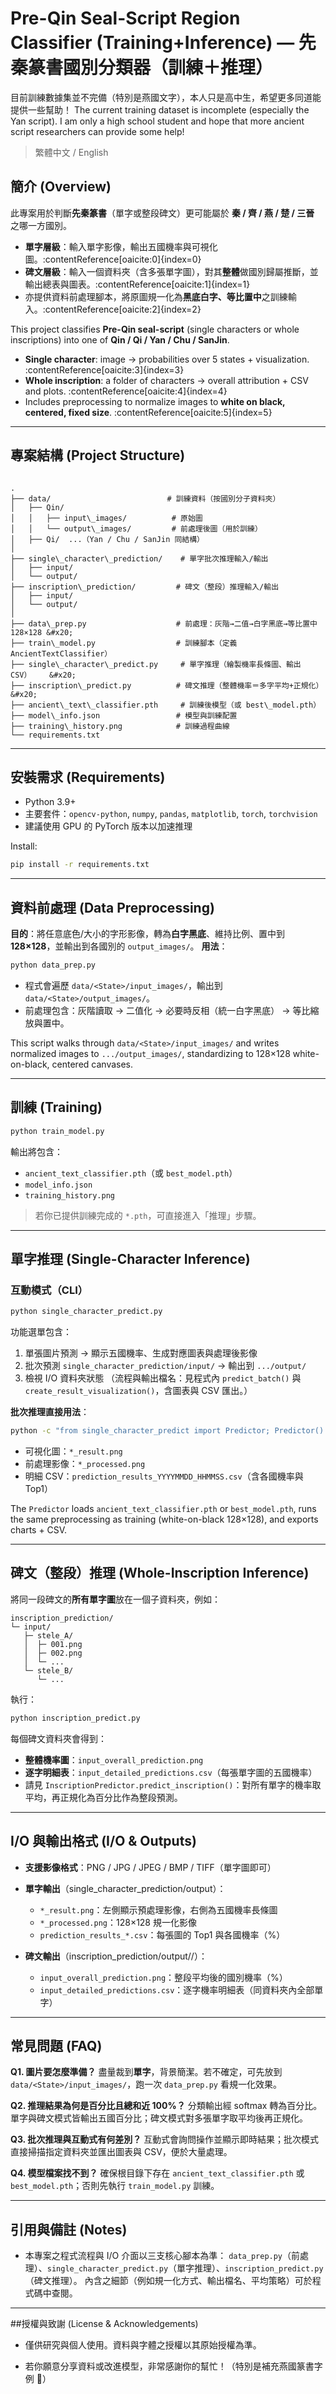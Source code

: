 # Pre-Qin Seal-Script Region Classifier (Training+Inference) — 先秦篆書國別分類器（訓練＋推理）

目前訓練數據集並不完備（特別是燕國文字），本人只是高中生，希望更多同道能提供一些幫助！
The current training dataset is incomplete (especially the Yan script). I am only a high school student and hope that more ancient script researchers can provide some help!

> 繁體中文 / English


## 簡介 (Overview)

此專案用於判斷**先秦篆書**（單字或整段碑文）更可能屬於 **秦 / 齊 / 燕 / 楚 / 三晉** 之哪一方國別。  
- **單字層級**：輸入單字影像，輸出五國機率與可視化圖。:contentReference[oaicite:0]{index=0}  
- **碑文層級**：輸入一個資料夾（含多張單字圖），對其**整體**做國別歸屬推斷，並輸出總表與圖表。:contentReference[oaicite:1]{index=1}  
- 亦提供資料前處理腳本，將原圖規一化為**黑底白字、等比置中**之訓練輸入。:contentReference[oaicite:2]{index=2}

This project classifies **Pre-Qin seal-script** (single characters or whole inscriptions) into one of **Qin / Qi / Yan / Chu / SanJin**.  
- **Single character**: image → probabilities over 5 states + visualization. :contentReference[oaicite:3]{index=3}  
- **Whole inscription**: a folder of characters → overall attribution + CSV and plots. :contentReference[oaicite:4]{index=4}  
- Includes preprocessing to normalize images to **white on black, centered, fixed size**. :contentReference[oaicite:5]{index=5}

---

## 專案結構 (Project Structure)

```

.
├── data/                          # 訓練資料（按國別分子資料夾）
│   ├── Qin/
│   │   ├── input\_images/          # 原始圖
│   │   └── output\_images/         # 前處理後圖（用於訓練）
│   ├── Qi/  ...（Yan / Chu / SanJin 同結構）
│
├── single\_character\_prediction/    # 單字批次推理輸入/輸出
│   ├── input/
│   └── output/
├── inscription\_prediction/         # 碑文（整段）推理輸入/輸出
│   ├── input/
│   └── output/
│
├── data\_prep.py                    # 前處理：灰階→二值→白字黑底→等比置中 128×128 &#x20;
├── train\_model.py                  # 訓練腳本（定義 AncientTextClassifier）
├── single\_character\_predict.py     # 單字推理（繪製機率長條圖、輸出 CSV）    &#x20;
├── inscription\_predict.py          # 碑文推理（整體機率＝多字平均+正規化）    &#x20;
├── ancient\_text\_classifier.pth     # 訓練後模型（或 best\_model.pth）
├── model\_info.json                 # 模型與訓練配置
├── training\_history.png            # 訓練過程曲線
└── requirements.txt

````

---

## 安裝需求 (Requirements)

- Python 3.9+
- 主要套件：`opencv-python`, `numpy`, `pandas`, `matplotlib`, `torch`, `torchvision`
- 建議使用 GPU 的 PyTorch 版本以加速推理

Install:
```bash
pip install -r requirements.txt
````

---

## 資料前處理 (Data Preprocessing)

**目的**：將任意底色/大小的字形影像，轉為**白字黑底**、維持比例、置中到 **128×128**，並輸出到各國別的 `output_images/`。
**用法**：

```bash
python data_prep.py
```

* 程式會遍歷 `data/<State>/input_images/`，輸出到 `data/<State>/output_images/`。
* 前處理包含：灰階讀取 → 二值化 → 必要時反相（統一白字黑底） → 等比縮放與置中。

This script walks through `data/<State>/input_images/` and writes normalized images to `.../output_images/`, standardizing to 128×128 white-on-black, centered canvases.&#x20;

---

## 訓練 (Training)

```bash
python train_model.py
```

輸出將包含：

* `ancient_text_classifier.pth`（或 `best_model.pth`）
* `model_info.json`
* `training_history.png`

> 若你已提供訓練完成的 `*.pth`，可直接進入「推理」步驟。

---

## 單字推理 (Single-Character Inference)

### 互動模式（CLI）

```bash
python single_character_predict.py
```

功能選單包含：

1. 單張圖片預測 → 顯示五國機率、生成對應圖表與處理後影像
2. 批次預測 `single_character_prediction/input/` → 輸出到 `.../output/`
3. 檢視 I/O 資料夾狀態
   （流程與輸出檔名：見程式內 `predict_batch()` 與 `create_result_visualization()`，含圖表與 CSV 匯出。）

**批次推理直接用法**：

```bash
python -c "from single_character_predict import Predictor; Predictor().predict_batch('single_character_prediction/input','single_character_prediction/output')"
```

* 可視化圖：`*_result.png`
* 前處理影像：`*_processed.png`
* 明細 CSV：`prediction_results_YYYYMMDD_HHMMSS.csv`（含各國機率與 Top1）

The `Predictor` loads `ancient_text_classifier.pth` or `best_model.pth`, runs the same preprocessing as training (white-on-black 128×128), and exports charts + CSV.&#x20;

---

## 碑文（整段）推理 (Whole-Inscription Inference)

將同一段碑文的**所有單字圖**放在一個子資料夾，例如：

```
inscription_prediction/
└─ input/
   ├─ stele_A/
   │  ├─ 001.png
   │  ├─ 002.png
   │  └─ ...
   └─ stele_B/
      └─ ...
```

執行：

```bash
python inscription_predict.py
```

每個碑文資料夾會得到：

* **整體機率圖**：`input_overall_prediction.png`
* **逐字明細表**：`input_detailed_predictions.csv`（每張單字圖的五國機率）
* 請見 `InscriptionPredictor.predict_inscription()`：對所有單字的機率取平均，再正規化為百分比作為整段預測。

---

## I/O 與輸出格式 (I/O & Outputs)

* **支援影像格式**：PNG / JPG / JPEG / BMP / TIFF（單字圖即可）
* **單字輸出**（single\_character\_prediction/output）：

  * `*_result.png`：左側顯示預處理影像，右側為五國機率長條圖
  * `*_processed.png`：128×128 規一化影像
  * `prediction_results_*.csv`：每張圖的 Top1 與各國機率（%）
* **碑文輸出**（inscription\_prediction/output/<inscription>/）：

  * `input_overall_prediction.png`：整段平均後的國別機率（%）
  * `input_detailed_predictions.csv`：逐字機率明細表（同資料夾內全部單字）

---

## 常見問題 (FAQ)

**Q1. 圖片要怎麼準備？**
盡量裁到**單字**，背景簡潔。若不確定，可先放到 `data/<State>/input_images/`，跑一次 `data_prep.py` 看規一化效果。

**Q2. 推理結果為何是百分比且總和近 100%？**
分類輸出經 softmax 轉為百分比。單字與碑文模式皆輸出五國百分比；碑文模式對多張單字取平均後再正規化。

**Q3. 批次推理與互動式有何差別？**
互動式會詢問操作並顯示即時結果；批次模式直接掃描指定資料夾並匯出圖表與 CSV，便於大量處理。

**Q4. 模型檔案找不到？**
確保根目錄下存在 `ancient_text_classifier.pth` 或 `best_model.pth`；否則先執行 `train_model.py` 訓練。

---

## 引用與備註 (Notes)

* 本專案之程式流程與 I/O 介面以三支核心腳本為準：
  `data_prep.py`（前處理）、`single_character_predict.py`（單字推理）、`inscription_predict.py`（碑文推理）。
  內含之細節（例如規一化方式、輸出檔名、平均策略）可於程式碼中查閱。
  
---

##授權與致謝 (License & Acknowledgements)

* 僅供研究與個人使用。資料與字體之授權以其原始授權為準。

* 若你願意分享資料或改進模型，非常感謝你的幫忙！（特別是補充燕國篆書字例 🙏）
